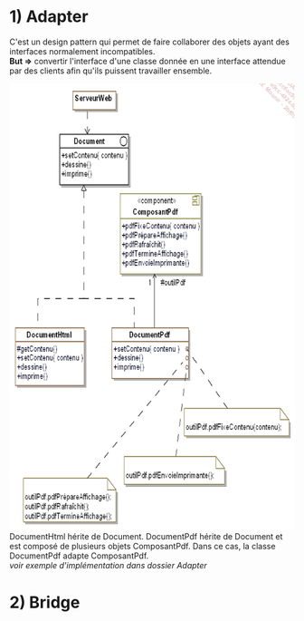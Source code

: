 ﻿# 1) Adapter

C'est un design pattern qui permet de faire collaborer des objets ayant des interfaces normalement incompatibles.  
**But =>** convertir l'interface d'une classe donnée en une interface attendue par des clients afin qu'ils puissent
travailler ensemble.

![](adapter.png)  
DocumentHtml hérite de Document. DocumentPdf hérite de Document et est composé de plusieurs objets ComposantPdf. Dans ce
cas, la classe DocumentPdf adapte ComposantPdf.  
*voir exemple d'implémentation dans dossier Adapter*

# 2) Bridge